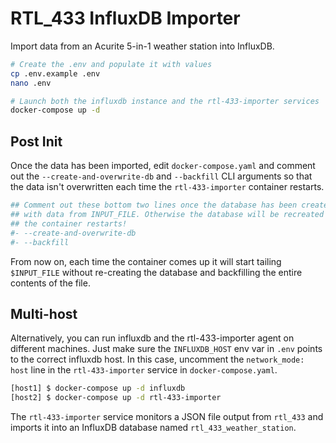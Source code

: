# RTL_433 InfluxDB Importer

Import data from an Acurite 5-in-1 weather station into InfluxDB.

```bash
# Create the .env and populate it with values
cp .env.example .env
nano .env
```

```bash
# Launch both the influxdb instance and the rtl-433-importer services
docker-compose up -d
```

## Post Init

Once the data has been imported, edit `docker-compose.yaml` and comment out the `--create-and-overwrite-db` and `--backfill` CLI arguments so that the data isn't overwritten each time the `rtl-433-importer` container restarts.

```bash
## Comment out these bottom two lines once the database has been created and filled
## with data from INPUT_FILE. Otherwise the database will be recreated each time
## the container restarts!
#- --create-and-overwrite-db
#- --backfill
```

From now on, each time the container comes up it will start tailing `$INPUT_FILE` without re-creating the database and backfilling the entire contents of the file.

## Multi-host

Alternatively, you can run influxdb and the rtl-433-importer agent on different machines. Just make sure the `INFLUXDB_HOST` env var in `.env` points to the correct influxdb host. In this case, uncomment the `network_mode: host` line in the `rtl-433-importer` service in `docker-compose.yaml`.

```bash
[host1] $ docker-compose up -d influxdb
[host2] $ docker-compose up -d rtl-433-importer
```

The `rtl-433-importer` service monitors a JSON file output from `rtl_433` and imports it into an InfluxDB database named `rtl_433_weather_station`.
